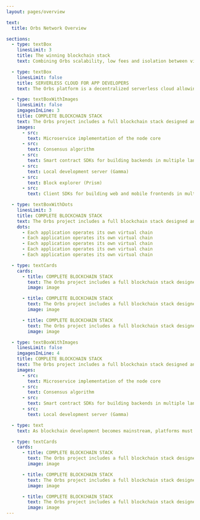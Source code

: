 ```yaml
---
layout: pages/overview

text:
  title: Orbs Network Overview

sections:
  - type: textBox
    linesLimit: 3
    title: The winning blockchain stack
    text: Combining Orbs scalability, low fees and isolation between virtual chains with a first-grade developer experience, online IDE and smart contracts in familiar languages.    Developers get the perfect mix of performance, cost, security and ease of use.

  - type: textBox
    linesLimit: false
    title: SERVERLESS CLOUD FOR APP DEVELOPERS
    text: The Orbs platform is a decentralized serverless cloud allowing developers to build backend services (applications) that are then deployed to be executed by Orbsvalidators. The main offerings of the platform include compute under consensus (execution of “smart contracts”) and storage under consensus. Applications running on publicblockchain are unique in their ability to facilitate trust by providing blockchain-backed guarantees to their users. Whereas many popular public blockchain solutions likeEthereum are designed primarily for purely decentralized applications (dapps), Orbs expands the offerings of public blockchains by also supporting permissioned applicationsdeveloped by existing for-profit businesses.

  - type: textBoxWithImages
    linesLimit: false
    imgagesInLine: 3
    title: COMPLETE BLOCKCHAIN STACK
    text: The Orbs project includes a full blockchain stack designed and implemented from scratch by the core team, and is not a fork of any existing solution. The project isactive on open source with about 150 repositories publicly available on Github. The codebase provides an end-to-end developer experience with everything needed to create andexecute blockchain applications including
    images:
      - src:
        text: Microservice implementation of the node core
      - src:
        text: Consensus algorithm
      - src:
        text: Smart contract SDKs for building backends in multiple languages
      - src:
        text: Local development server (Gamma)
      - src:
        text: Block explorer (Prism)
      - src:
        text: Client SDKs for building web and mobile frontends in multiple languages, and more

  - type: textBoxWithDots
    linesLimit: 3
    title: COMPLETE BLOCKCHAIN STACK
    text: The Orbs project includes a full blockchain stack designed and implemented from scratch by the core team, and is not a fork of any existing solution. The project is active on open source with about 150 repositories publicly available on Github. The codebase provides an end-to-end developer experience with everything needed to create and execute blockchain applications including
    dots:
      - Each application operates its own virtual chain
      - Each application operates its own virtual chain
      - Each application operates its own virtual chain
      - Each application operates its own virtual chain
      - Each application operates its own virtual chain

  - type: textCards
    cards:
      - title: COMPLETE BLOCKCHAIN STACK
        text: The Orbs project includes a full blockchain stack designed and implemented from scratch by the core team, and is not a fork of any existing solution. The project is active on open source with about 150 repositories publicly available on Github. The codebase provides an end-to-end developer experience with everything needed to create and execute blockchain applications including
        image: image

      - title: COMPLETE BLOCKCHAIN STACK
        text: The Orbs project includes a full blockchain stack designed and implemented from scratch by the core team, and is not a fork of any existing solution. The project is active on open source with about 150 repositories publicly available on Github. The codebase provides an end-to-end developer experience with everything needed to create and execute blockchain applications including
        image: image

      - title: COMPLETE BLOCKCHAIN STACK
        text: The Orbs project includes a full blockchain stack designed and implemented from scratch by the core team, and is not a fork of any existing solution. The project is active on open source with about 150 repositories publicly available on Github. The codebase provides an end-to-end developer experience with everything needed to create and execute blockchain applications including, repositories publicly available on Github. The codebase provides an end-to-end developer experience with everything needed to create and execute blockchain applications including
        image: image

  - type: textBoxWithImages
    linesLimit: false
    imgagesInLine: 4
    title: COMPLETE BLOCKCHAIN STACK
    text: The Orbs project includes a full blockchain stack designed and implemented from scratch by the core team, and is not a fork of any existing solution. The project is active on open source with about 150 repositories publicly available on Github. The codebase provides an end-to-end developer experience with everything needed to create and execute blockchain applications including
    images:
      - src:
        text: Microservice implementation of the node core
      - src:
        text: Consensus algorithm
      - src:
        text: Smart contract SDKs for building backends in multiple languages
      - src:
        text: Local development server (Gamma)

  - type: text
    text: As blockchain development becomes mainstream, platforms must offer a lower barrier to entry for blockchain developers to remain competitive.

  - type: textCards
    cards:
      - title: COMPLETE BLOCKCHAIN STACK
        text: The Orbs project includes a full blockchain stack designed and implemented from scratch by the core team, and is not a fork of any existing solution. The project is active on open source with about 150 repositories publicly available on Github. The codebase provides an end-to-end developer experience with everything needed to create and execute blockchain applications including
        image: image

      - title: COMPLETE BLOCKCHAIN STACK
        text: The Orbs project includes a full blockchain stack designed and implemented from scratch by the core team, and is not a fork of any existing solution. The project is active on open source with about 150 repositories publicly available on Github. The codebase provides an end-to-end developer experience with everything needed to create and execute blockchain applications including
        image: image

      - title: COMPLETE BLOCKCHAIN STACK
        text: The Orbs project includes a full blockchain stack designed and implemented from scratch by the core team, and is not a fork of any existing solution. The project is active on open source with about 150 repositories publicly available on Github. The codebase provides an end-to-end developer experience with everything needed to create and execute blockchain applications including
        image: image
---
```

